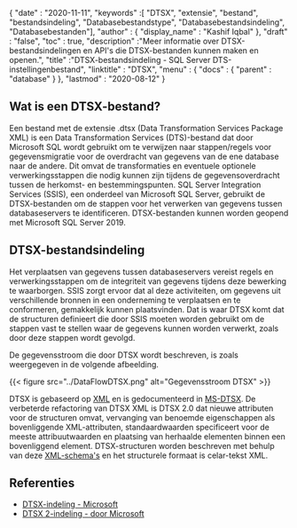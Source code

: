 {
  "date" : "2020-11-11",
  "keywords" :[ "DTSX", "extensie", "bestand", "bestandsindeling", "Databasebestandstype", "Databasebestandsindeling", "Databasebestanden"],
  "author" : {
    "display_name" : "Kashif Iqbal"
},
  "draft" : "false",
  "toc" : true,
  "description" :"Meer informatie over DTSX-bestandsindelingen en API's die DTSX-bestanden kunnen maken en openen.",
  "title" :"DTSX-bestandsindeling - SQL Server DTS-instellingenbestand",
  "linktitle" : "DTSX",
  "menu" : {
    "docs" : {
      "parent" : "database"
}
},
  "lastmod" : "2020-08-12"
}

## Wat is een DTSX-bestand?

Een bestand met de extensie .dtsx (Data Transformation Services Package XML) is een Data Transformation Services (DTS)-bestand dat door Microsoft SQL wordt gebruikt om te verwijzen naar stappen/regels voor gegevensmigratie voor de overdracht van gegevens van de ene database naar de andere. Dit omvat de transformaties en eventuele optionele verwerkingsstappen die nodig kunnen zijn tijdens de gegevensoverdracht tussen de herkomst- en bestemmingspunten. SQL Server Integration Services (SSIS), een onderdeel van Microsoft SQL Server, gebruikt de DTSX-bestanden om de stappen voor het verwerken van gegevens tussen databaseservers te identificeren. DTSX-bestanden kunnen worden geopend met Microsoft SQL Server 2019.

## DTSX-bestandsindeling

Het verplaatsen van gegevens tussen databaseservers vereist regels en verwerkingsstappen om de integriteit van gegevens tijdens deze bewerking te waarborgen. SSIS zorgt ervoor dat al deze activiteiten, om gegevens uit verschillende bronnen in een onderneming te verplaatsen en te conformeren, gemakkelijk kunnen plaatsvinden. Dat is waar DTSX komt dat de structuren definieert die door SSIS moeten worden gebruikt om de stappen vast te stellen waar de gegevens kunnen worden verwerkt, zoals door deze stappen wordt gevolgd.

De gegevensstroom die door DTSX wordt beschreven, is zoals weergegeven in de volgende afbeelding.

{{< figure src="../DataFlowDTSX.png" alt="Gegevensstroom DTSX" >}}

DTSX is gebaseerd op [XML](/nl/web/xml/) en is gedocumenteerd in [MS-DTSX](https://learn.microsoft.com/en-us/openspecs/sql_data_portability/ms-dtsx/235600e9-0c13-4b5b-a388-aa3c65aec1dd). De verbeterde refactoring van DTSX XML is DTSX 2.0 dat nieuwe attributen voor de structuren omvat, vervanging van benoemde eigenschappen als bovenliggende XML-attributen, standaardwaarden specificeert voor de meeste attribuutwaarden en plaatsing van herhaalde elementen binnen een bovenliggend element. DTSX-structuren worden beschreven met behulp van deze [XML-schema's](https://learn.microsoft.com/en-us/openspecs/sql_data_portability/ms-dtsx/e5095968-26ea-4824-a717-153ccee642dc) en het structurele formaat is celar-tekst XML.

## Referenties

* [DTSX-indeling - Microsoft](https://learn.microsoft.com/en-us/openspecs/sql_data_portability/ms-dtsx/235600e9-0c13-4b5b-a388-aa3c65aec1dd)
* [DTSX 2-indeling - door Microsoft](https://learn.microsoft.com/en-us/openspecs/sql_data_portability/ms-dtsx2/fb216aa4-62ab-41c8-a6d5-5b1002739d21)

